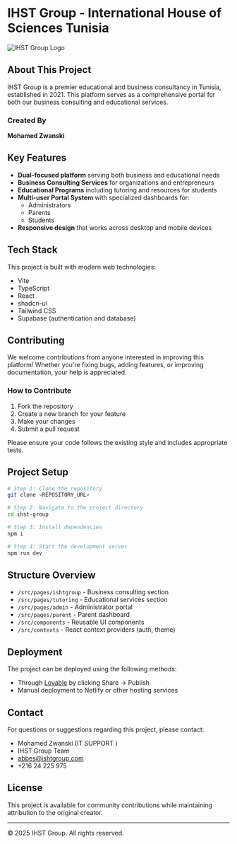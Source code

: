 
# IHST Group - International House of Sciences Tunisia

![IHST Group Logo](/lovable-uploads/5d1618ae-a48b-44bd-8480-e173abb8e89c.png)

## About This Project

IHST Group is a premier educational and business consultancy in Tunisia, established in 2021. This platform serves as a comprehensive portal for both our business consulting and educational services.

### Created By
**Mohamed Zwanski**

## Key Features

- **Dual-focused platform** serving both business and educational needs
- **Business Consulting Services** for organizations and entrepreneurs
- **Educational Programs** including tutoring and resources for students
- **Multi-user Portal System** with specialized dashboards for:
  - Administrators
  - Parents
  - Students
- **Responsive design** that works across desktop and mobile devices

## Tech Stack

This project is built with modern web technologies:

- Vite
- TypeScript
- React
- shadcn-ui
- Tailwind CSS
- Supabase (authentication and database)

## Contributing

We welcome contributions from anyone interested in improving this platform! Whether you're fixing bugs, adding features, or improving documentation, your help is appreciated.

### How to Contribute

1. Fork the repository
2. Create a new branch for your feature
3. Make your changes
4. Submit a pull request

Please ensure your code follows the existing style and includes appropriate tests.

## Project Setup

```sh
# Step 1: Clone the repository
git clone <REPOSITORY_URL>

# Step 2: Navigate to the project directory
cd ihst-group

# Step 3: Install dependencies
npm i

# Step 4: Start the development server
npm run dev
```

## Structure Overview

- `/src/pages/ishtgroup` - Business consulting section
- `/src/pages/tutoring` - Educational services section
- `/src/pages/admin` - Administrator portal
- `/src/pages/parent` - Parent dashboard
- `/src/components` - Reusable UI components
- `/src/contexts` - React context providers (auth, theme)

## Deployment

The project can be deployed using the following methods:

- Through [Lovable](https://lovable.dev/projects/91d14631-b511-407b-bea9-1dd908a11e59) by clicking Share -> Publish
- Manual deployment to Netlify or other hosting services

## Contact

For questions or suggestions regarding this project, please contact:
- Mohamed Zwanski (IT SUPPORT )
- IHST Group Team
- abbes@ishtgroup.com
- +216 24 225 975



## License

This project is available for community contributions while maintaining attribution to the original creator.

---

© 2025 IHST Group. All rights reserved.
